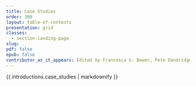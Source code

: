```yaml
---
title: Case Studies
order: 300
layout: table-of-contents
presentation: grid
classes: 
  - section-landing-page
slug: .
pdf: false
epub: false
contributor_as_it_appears: Edited by Francesca G. Bewer, Pete Dandridge, and Ruven Pillay
---
```


{{ introductions.case_studies | markdownify }}